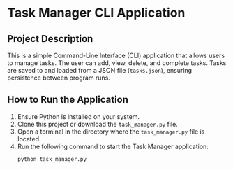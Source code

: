 # Task Manager CLI Application

## Project Description
This is a simple Command-Line Interface (CLI) application that allows users to manage tasks. The user can add, view, delete, and complete tasks. Tasks are saved to and loaded from a JSON file (`tasks.json`), ensuring persistence between program runs.

## How to Run the Application
1. Ensure Python is installed on your system.
2. Clone this project or download the `task_manager.py` file.
3. Open a terminal in the directory where the `task_manager.py` file is located.
4. Run the following command to start the Task Manager application:
   ```bash
   python task_manager.py
